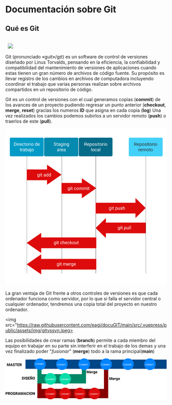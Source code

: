 # Documentación sobre Git

## Qué es Git
<br/>
&nbsp;
<img src="https://upload.wikimedia.org/wikipedia/commons/thumb/e/e0/Git-logo.svg/640px-Git-logo.svg.png">

Git (pronunciado «guit»/gɪt) es un software de control de versiones diseñado por Linus Torvalds, pensando en la eficiencia, la confiabilidad y compatibilidad del mantenimiento de versiones de aplicaciones cuando estas tienen un gran número de archivos de código fuente. Su propósito es llevar registro de los cambios en archivos de computadora incluyendo coordinar el trabajo que varias personas realizan sobre archivos compartidos en un repositorio de código.

Git es un control de versiones con el cual generamos copias (**commit**) de los avances de un proyecto pudiendo regresar un punto anterior (**checkout**, **merge**, **reset**) gracias los numeros **ID** que asigna en cada copia (**log**) Una vez realizados los cambios podemos subirlos a un servidor remoto (**push**) o traerlos de este (**pull**).

<img src="https://raw.githubusercontent.com/eagj/docuGIT/main/src/.vuepress/public/assets/img/esquemaGit.jpeg">


La gran ventaja de Git frente a otros controles de versiones es que cada ordenador funciona como servidor, por lo que si falla el servidor central o cualquier ordenador, tendremos una copia total del proyecto en nuestro ordenador.

<img src="https://raw.githubusercontent.com/eagj/docuGIT/main/src/.vuepress/public/assets/img/gitvssvn.jpeg>


Las posibilidades de crear ramas (**branch**) permite a cada miembro del equipo en trabajar en su parte sin interferir en el trabajo de los demas y una vez finalizado poder "*fusionar*" (**merge**) todo a la rama principal(**main**)

<img src="https://raw.githubusercontent.com/eagj/docuGIT/main/src/.vuepress/public/assets/img/ramas-ejemplos_merge.jpeg">